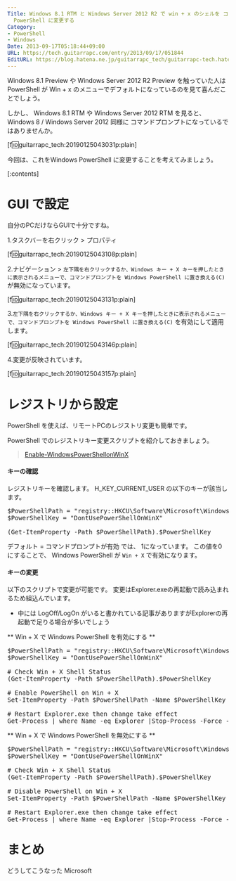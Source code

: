 ```yaml
---
Title: Windows 8.1 RTM と Windows Server 2012 R2 で win + x のシェルを コマンドプロンプトから Windows
  PowerShell に変更する
Category:
- PowerShell
- Windows
Date: 2013-09-17T05:18:44+09:00
URL: https://tech.guitarrapc.com/entry/2013/09/17/051844
EditURL: https://blog.hatena.ne.jp/guitarrapc_tech/guitarrapc-tech.hatenablog.com/atom/entry/11696248318757850574
---
```


Windows 8.1 Preview や Windows Server 2012 R2 Preview を触っていた人は PowerShell が Win + x のメニューでデフォルトになっているのを見て喜んだことでしょう。

しかし、 Windows 8.1 RTM や Windows Server 2012 RTM を見ると、Windows 8 / Windows Server 2012 同様に コマンドプロンプトになっているではありませんか。


[f:id:guitarrapc_tech:20190125043031p:plain]

今回は、これをWindows PowerShell に変更することを考えてみましょう。

[:contents]


# GUI で設定

自分のPCだけならGUIで十分ですね。

1.タスクバーを右クリック > プロパティ

[f:id:guitarrapc_tech:20190125043108p:plain]

2.ナビゲーション > ```左下隅を右クリックするか、Windows キー + X キーを押したときに表示されるメニューで、コマンドプロンプトを Windows PowerShell に置き換える(C)``` が無効になっています。

[f:id:guitarrapc_tech:20190125043131p:plain]

3.```左下隅を右クリックするか、Windows キー + X キーを押したときに表示されるメニューで、コマンドプロンプトを Windows PowerShell に置き換える(C)``` を有効にして適用します。

[f:id:guitarrapc_tech:20190125043146p:plain]

4.変更が反映されています。


[f:id:guitarrapc_tech:20190125043157p:plain]

# レジストリから設定

PowerShell を使えば、リモートPCのレジストリ変更も簡単です。

PowerShell でのレジストリキー変更スクリプトを紹介しておきましょう。

> [Enable-WindowsPowerShellonWinX ](https://github.com/guitarrapc/PowerShellUtil/tree/master/Enable-WindowsPowerShellonWinX)

#### キーの確認

レジストリキーを確認します。
H_KEY_CURRENT_USER の以下のキーが該当します。

<pre class="brush: powershell;">
$PowerShellPath = "registry::HKCU\Software\Microsoft\Windows\CurrentVersion\Explorer\Advanced"
$PowerShellKey = "DontUsePowerShellOnWinX"

(Get-ItemProperty -Path $PowerShellPath).$PowerShellKey
</pre>

デフォルト = コマンドプロンプトが有効 では、 1になっています。
この値を0 にすることで、 Windows PowerShell が ```Win + X``` で有効になります。

#### キーの変更

以下のスクリプトで変更が可能です。
変更はExplorer.exeの再起動で読み込まれるため組込んでいます。

- 中には LogOff/LogOn がいると書かれている記事がありますがExplorerの再起動で足りる場合が多いでしょう

** Win + X で Windows PowerShell を有効にする **

<pre class="brush: powershell;">
$PowerShellPath = "registry::HKCU\Software\Microsoft\Windows\CurrentVersion\Explorer\Advanced"
$PowerShellKey = "DontUsePowerShellOnWinX"

# Check Win + X Shell Status
(Get-ItemProperty -Path $PowerShellPath).$PowerShellKey

# Enable PowerShell on Win + X
Set-ItemProperty -Path $PowerShellPath -Name $PowerShellKey -Value 0 -PassThru

# Restart Explorer.exe then change take effect
Get-Process | where Name -eq Explorer |Stop-Process -Force -PassThru | %{Start-Process C:\Windows\explorer.exe}
</pre>

** Win + X で Windows PowerShell を無効にする **

<pre class="brush: powershell;">
$PowerShellPath = "registry::HKCU\Software\Microsoft\Windows\CurrentVersion\Explorer\Advanced"
$PowerShellKey = "DontUsePowerShellOnWinX"

# Check Win + X Shell Status
(Get-ItemProperty -Path $PowerShellPath).$PowerShellKey

# Disable PowerShell on Win + X
Set-ItemProperty -Path $PowerShellPath -Name $PowerShellKey -Value 1 -PassThru

# Restart Explorer.exe then change take effect
Get-Process | where Name -eq Explorer |Stop-Process -Force -PassThru | %{Start-Process C:\Windows\explorer.exe}
</pre>


# まとめ

どうしてこうなった Microsoft
